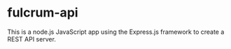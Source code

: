# fulcrum-api
This is a node.js JavaScript app using the Express.js framework to create a REST API server.
